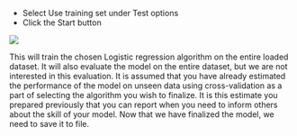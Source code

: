 - Select Use training set under Test options
- Click the Start button

![](https://github.com/fenago/katacoda-scenarios/raw/master/machine-learning-mastery-weka/machine-learning-mastery-weka-chapter-22/steps/images/129.png)

This will train the chosen Logistic regression algorithm on the entire loaded dataset. It will
also evaluate the model on the entire dataset, but we are not interested in this evaluation. It is
assumed that you have already estimated the performance of the model on unseen data using
cross-validation as a part of selecting the algorithm you wish to finalize. It is this estimate you
prepared previously that you can report when you need to inform others about the skill of your
model. Now that we have finalized the model, we need to save it to file.